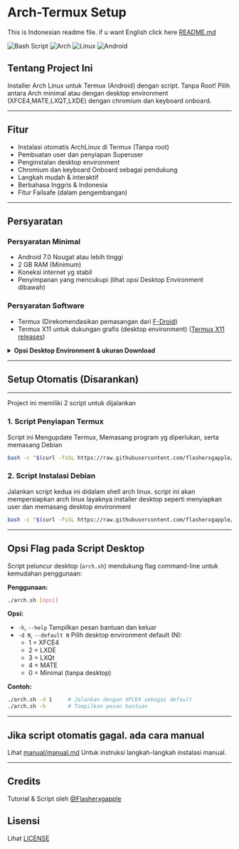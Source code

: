 # Arch-Termux Setup
This is Indonesian readme file. if u want English click here [README.md](./README.md)

![Bash Script](https://img.shields.io/badge/bash_script-%23121011.svg?style=flat&logo=gnu-bash&logoColor=white) ![Arch](https://img.shields.io/badge/Arch_Linux-1793D1?style=flat&logo=arch-linux&logoColor=white) ![Linux](https://img.shields.io/badge/Linux-FCC624?style=flat&logo=linux&logoColor=black) ![Android](https://img.shields.io/badge/Android-34A853?style=flat&logo=android&logoColor=white)

## Tentang Project Ini
Installer Arch Linux untuk Termux (Android) dengan script. Tanpa Root! Pilih antara Arch minimal atau dengan desktop environment (XFCE4,MATE,LXQT,LXDE) dengan chromium dan keyboard onboard.

---

## Fitur
- Instalasi otomatis ArchLinux di Termux (Tanpa root)
- Pembuatan user dan penyiapan Superuser
- Penginstalan desktop environment
- Chromium dan keyboard Onboard sebagai pendukung
- Langkah mudah & interaktif
- Berbahasa Inggris & Indonesia
- Fitur Failsafe (dalam pengembangan)

---

## Persyaratan

### Persyaratan Minimal
- Android 7.0 Nougat atau lebih tinggi
- 2 GB RAM (Minimum)
- Koneksi internet yg stabil
- Penyimpanan yang mencukupi (lihat opsi Desktop Environment dibawah)

### Persyaratan Software
- Termux (Direkomendasikan pemasangan dari [F-Droid](https://f-droid.org/id/packages/com.termux/))
- Termux X11 untuk dukungan grafis (desktop environment) ([Termux X11 releases](https://github.com/termux/termux-x11/releases/tag/nightly))

<details>
<summary><strong>Opsi Desktop Environment & ukuran Download</strong></summary>

- <strong>Minimal (Tanpa desktop environment):</strong>
  - Hanya program yg dibutuhkan (sudo, nano, adduser, pulseaudio)
  - installasi tercepat, download terkecil (~50-100 MB)

- <strong>XFCE4 Desktop Environment:</strong>
  - XFCE4, XFCE4 Terminal, Firefox ESR, Onboard
  - Ringan dan cocok untuk segala perangkat
  - Ukuran Download: ~400-600 MB
  - Ukuran Installasi: ~1.2-1.5 GB

- <strong>LXDE Desktop Environment:</strong>
  - LXDE, Firefox ESR, Onboard
  - Ringan, tampilan klasik
  - Ukuran Download: ~300-500 MB
  - Ukuran Installasi: ~1-1.2 GB

- <strong>LXQt Desktop Environment:</strong>
  - LXQt, Firefox ESR, Onboard
  - Ringan, tampilan modern
  - Ukuran Download: ~350-550 MB
  - Ukuran Installasi: ~1-1.3 GB

- <strong>MATE Desktop Environment:</strong>
  - MATE, Firefox ESR, Onboard
  - Klasik, stabil
  - Ukuran Download: ~500-700 MB
  - Ukuran Installasi: ~1.2-1.7 GB

<em>Ukuran sebenarnya tergantung repository dan mirror(server) yang digunakan. Pastikan untuk memiliki penyimpana yang cukup dan kecepatan internet yang stabil.</em>
</details>

---


## Setup Otomatis (Disarankan)

---

Project ini memiliki 2 script untuk dijalankan

### 1. Script Penyiapan Termux
Script ini Mengupdate Termux, Memasang program yg diperlukan, serta memasang Debian
```sh
bash -c "$(curl -fsSL https://raw.githubusercontent.com/flasherxgapple/arch-termux/master/termux-setup.sh)"
```

### 2. Script Instalasi Debian
Jalankan script kedua ini didalam shell arch linux. script ini akan mempersiapkan arch linux layaknya installer desktop seperti menyiapkan user dan memasang desktop environment
```sh
bash -c "$(curl -fsSL https://raw.githubusercontent.com/flasherxgapple/arch-termux/master/arch-setup.sh)"
```

---

## Opsi Flag pada Script Desktop

Script peluncur desktop (`arch.sh`) mendukung flag command-line untuk kemudahan penggunaan:

**Penggunaan:**
```sh
./arch.sh [opsi]
```

**Opsi:**
- `-h`, `--help`           Tampilkan pesan bantuan dan keluar
- `-d N`, `--default N`    Pilih desktop environment default (N):
    - 1 = XFCE4
    - 2 = LXDE
    - 3 = LXQt
    - 4 = MATE
    - 0 = Minimal (tanpa desktop)

**Contoh:**
```sh
./arch.sh -d 1     # Jalankan dengan XFCE4 sebagai default
./arch.sh -h       # Tampilkan pesan bantuan
```

---


## Jika script otomatis gagal. ada cara manual
Lihat [manual/manual.md](./manual/manual.md) Untuk instruksi langkah-langkah instalasi manual.

---

## Credits
Tutorial & Script oleh [@Flasherxgapple](https://github.com/Flasherxgapple)

## Lisensi
Lihat [LICENSE](./LICENSE)
